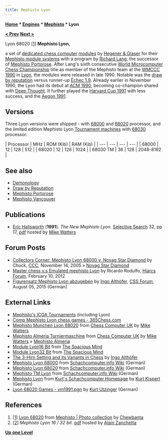 ```yaml
---
title: Mephisto Lyon
---
```

**[Home](Home "Home") \* [Engines](Engines "Engines") \* [Mephisto](Mephisto "Mephisto") \* Lyon**


**[< Prev](Mephisto_Portorose "Mephisto Portorose") [Next >](Mephisto_Vancouver "Mephisto Vancouver")**



 [](https://www.flickr.com/photos/10261668@N05/859028734/in/album-72157600922171154/) Lyon 68020 <a id="cite-note-1" href="#cite-ref-1">[1]</a> 
**Mephisto Lyon**,  

a set of [dedicated chess computer](Dedicated_Chess_Computers "Dedicated Chess Computers") [modules](Module "Module") by [Hegener & Glaser](Hegener_%26_Glaser "Hegener & Glaser") for their [Mephisto module systems](Mephisto_Module_Systems "Mephisto Module Systems") with a program by [Richard Lang](Richard_Lang "Richard Lang"), the successor of [Mephisto Portorose](Mephisto_Portorose "Mephisto Portorose"). After Lang's sixth consecutive [World Microcomputer Chess Championship](World_Microcomputer_Chess_Championship "World Microcomputer Chess Championship") title as member of the Mephisto team at the [WMCCC 1990](WMCCC_1990 "WMCCC 1990") in [Lyon](https://en.wikipedia.org/wiki/Lyon), the modules were released in late 1990. Notable was the [draw by reputation](WMCCC_1990#DrawbyReputation "WMCCC 1990") versus runner-up [Échec 1.9](%C3%89chec "Échec"). Already earlier in November 1990, the Lyon had its debut at [ACM 1990](ACM_1990 "ACM 1990"), becoming co-champion shared with [Deep Thought](Deep_Thought "Deep Thought"). It further played the [Harvard Cup 1991](Harvard_Cup_1991 "Harvard Cup 1991") with less success, and the [Aegon 1991](Aegon_1991 "Aegon 1991"). 



## Versions


Three Lyon versions were shipped - with [68000](68000 "68000") and [68020](68020 "68020") processor, and the limited edition Mephisto Lyon [Tournament machines](https://en.wikipedia.org/wiki/Mephisto_%28chess_computer%29#Tournament_machines) with [68030](68030 "68030") processor.





|  Processor
 |  MHz
 |  ROM (Kib)
 |  RAM (Kib)
 |
| --- | --- | --- | --- |
|  68000
 |  12
 |  128
 |  512
 |
|  68020
 |  12
 |  128
 |  1024
 |
|  68030 TM
 |  36
 |  128
 |  2048-8192
 |


## See also


* [Demonology](Category:Demonology "Category:Demonology")
* [Draw by Reputation](WMCCC_1990#DrawbyReputation "WMCCC 1990")
* [Mephisto Portorose](Mephisto_Portorose "Mephisto Portorose")
* [Mephisto Vancouver](Mephisto_Vancouver "Mephisto Vancouver")


## Publications


* [Eric Hallsworth](Eric_Hallsworth "Eric Hallsworth") (**1991**). *The New Mephisto Lyon*. [Selective Search](Selective_Search "Selective Search") 32, pp 17, [pdf](http://www.chesscomputeruk.com/SS_32.pdf) hosted by [Mike Watters](Mike_Watters "Mike Watters")


## Forum Posts


* [Collectors Corner: Mephisto Lyon 68000 v. Novag Star Diamond](https://www.stmintz.com/ccc/index.php?id=461649) by Chuck, [CCC](CCC "CCC"), November 14, 2005 » [Novag Star Diamond](index.php?title=Novag_Star_Diamond&action=edit&redlink=1 "Novag Star Diamond (page does not exist)")
* [Master chess v.s Emulated mephisto Lyon](http://www.hiarcs.net/forums/viewtopic.php?t=4693) by Ricardo Rodulfo, [Hiarcs Forum](Computer_Chess_Forums "Computer Chess Forums"), February 10, 2012
* [Figurensatz Mephisto Lyon abzugeben](http://forum.computerschach.de/cgi-bin/mwf/topic_show.pl?tid=8487) by [Ingo Althöfer](Ingo_Alth%C3%B6fer "Ingo Althöfer"), [CSS Forum](Computer_Chess_Forums "Computer Chess Forums"), August 05, 2015 (German)


## External Links


* [Mephisto's ICGA Tournaments](https://www.game-ai-forum.org/icga-tournaments/program.php?id=202) (including Lyon)
* [Comp Mephisto Lyon chess games - 365Chess.com](http://www.365chess.com/players/Comp_Mephisto_Lyon)
* [Mephisto Munchen Lyon 68020](http://www.chesscomputeruk.com/html/mephisto_munchen_lyon_68020.html) from [Chess Computer UK](http://www.chesscomputeruk.com/index.html) by [Mike Watters](Mike_Watters "Mike Watters")
* [Mephisto Almeria Turniermaschine](http://www.chesscomputeruk.com/html/mephisto_almeria_turniermaschi.html) from [Chess Computer UK](http://www.chesscomputeruk.com/index.html) by [Mike Watters](Mike_Watters "Mike Watters") » [Mephisto Almeria](Mephisto_Almeria "Mephisto Almeria")
* [Module Lyon16 Bit](http://www.spacious-mind.com/html/module_lyon16_bit.html) from [The Spacious Mind](The_Spacious_Mind "The Spacious Mind")
* [Module Lyon32 Bit](http://www.spacious-mind.com/html/module_lyon32_bit.html) from [The Spacious Mind](The_Spacious_Mind "The Spacious Mind")
* [The 3-Hirn Setting and its Variants in Chess](http://www.minet.uni-jena.de/fakultaet/iam/personen/CA-Chessd.html) by [Ingo Althöfer](Ingo_Alth%C3%B6fer "Ingo Althöfer")
* [Mephisto Lyon 68000](http://www.schach-computer.info/wiki/index.php/Mephisto_Lyon_68000) from [Schachcomputer.info Wiki](http://www.schach-computer.info/wiki/index.php/Hauptseite_En) (German)
* [Mephisto Lyon 68020](http://www.schach-computer.info/wiki/index.php/Mephisto_Lyon_68020) from [Schachcomputer.info Wiki](http://www.schach-computer.info/wiki/index.php/Hauptseite_En) (German)
* [Mephisto TM Lyon](http://www.schach-computer.info/wiki/index.php/Mephisto_TM_Lyon) from [Schachcomputer.info Wiki](http://www.schach-computer.info/wiki/index.php/Hauptseite_En) (German)
* [Mephisto Lyon](http://www.schachcomputer.at/meplyon.htm) from [Kurt´s Schachcomputer Homepage](http://www.schachcomputer.at/index.htm) by [Kurt Kispert](Kurt_Kispert "Kurt Kispert") (German)
* [Lyon 68020 Games - vm1991.pgn](http://www.utzingerk.com/vm1991/vm1991.htm) by [Kurt Utzinger](Kurt_Utzinger "Kurt Utzinger") (German)


## References


1. <a id="cite-ref-1" href="#cite-note-1">[1]</a> [Lyon 68020](https://www.flickr.com/photos/10261668@N05/859028734/in/album-72157600922171154/) from [Mephisto | Photo collection](http://www.flickr.com/photos/10261668@N05/sets/72157600922171154/) by [Chewbanta](Steve_Blincoe "Steve Blincoe")
2. <a id="cite-ref-2" href="#cite-note-2">[2]</a> *Mephisto Lyon 16 / 32 bit*. [pdf](http://alain.zanchetta.free.fr/docs/mephisto/MephistoLyonDE.pdf) hosted by [Alain Zanchetta](index.php?title=Alain_Zanchetta&action=edit&redlink=1 "Alain Zanchetta (page does not exist)")

**[Up one Level](Mephisto "Mephisto")**







 
